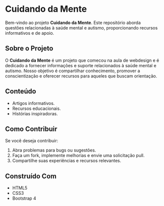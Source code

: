 # Cuidando da Mente

Bem-vindo ao projeto **Cuidando da Mente**. Este repositório aborda questões relacionadas à saúde mental e autismo, proporcionando recursos informativos e de apoio.

## Sobre o Projeto

O **Cuidando da Mente** é um projeto que comecou na aula de webdesign e é dedicado a fornecer informações e suporte relacionados à saúde mental e autismo. Nosso objetivo é compartilhar conhecimento, promover a conscientização e oferecer recursos para aqueles que buscam orientação.

## Conteúdo

- Artigos informativos.
- Recursos educacionais.
- Histórias inspiradoras.

## Como Contribuir

Se você deseja contribuir:

1. Abra problemas para bugs ou sugestões.
2. Faça um fork, implemente melhorias e envie uma solicitação pull.
3. Compartilhe suas experiências e recursos relevantes.

## Construído Com

- HTML5
- CSS3
- Bootstrap 4





